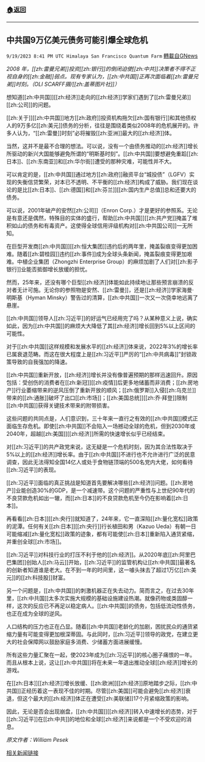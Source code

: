 ###  [:house:返回](README.md)
---


## 中共国9万亿美元债务可能引爆全球危机
`9/19/2023 8:41 PM UTC Himalaya San Francisco Quantum Farm` [轉載自GNews](https://gnews.org/articles/1712896)

*2008 年，[[zh:雷曼兄弟]]投资[[zh:银行]]的倒闭迫使[[zh:中共]]决策者不得不正视自身的[[zh:金融]]弱点。现有专家认为，[[zh:中共国]]正再次面临着[[zh:雷曼兄弟]]时刻。（OLI SCARFF摄/[[zh:盖蒂图片社]]）*

想知道[[zh:中共国]][[zh:经济]]走向的[[zh:经济]]学家们遇到了[[zh:雷曼兄弟]][[zh:公司]]的问题。

[[zh:关于]][[zh:中共国]]地方[[zh:政府]]投资机构拖欠[[zh:国有银行]]和其他债权人的9万多亿[[zh:美元]]债务的分析，往往是围绕着类似2008年的危机展开的。许多人认为，“[[zh:雷曼]]时刻”必将摧毁[[zh:亚洲]]最大的[[zh:经济]]体。

当然，这并不是最不合理的想法。可以说，没有一个由债务推动的[[zh:经济]]增长所驱动的新兴大国能够避免所谓的“明斯基时刻”。[[zh:中共国]]要想避免重蹈[[zh:日本]]、[[zh:东南亚]]和[[zh:华尔街]]遭受的那种灾难，可能性并不大。

可以肯定的是，[[zh:中共国]]通过地方[[zh:政府]]融资平台“城投债”（LGFV）实现的失衡信贷繁荣，对本已不透明、不平衡的[[zh:经济]]构成了威胁。我们现在谈论的是比[[zh:日本]]、[[zh:德国]]和[[zh:芬兰]][[zh:国内生产总值]]总和还要大的债务。

可以说，2001年破产的安然[[zh:公司]]（Enron Corp.）才是更好的参照系。无论是有意还是偶然，特殊目的实体的盛行，帮助[[zh:中共国]][[zh:共产党]]掩盖了堆积如山的债务和有毒资产。这使得全球信用评级机构对[[zh:中共国公司]]一无所知。

在巨型开发商[[zh:中共国]][[zh:恒大集团]]违约后的两年里，掩盖裂痕变得更加困难。随着[[zh:碧桂园]]违约[[zh:事件]]成为全球头条新闻，掩盖裂痕变得更加艰难。中植企业集团（Zhongzhi Enterprise Group）的麻烦加剧了人们对[[zh:影子银行]]业能否抵御增长放缓的担忧。

然而，25年来，还没有哪个巨型[[zh:经济]]体能如此持续地让那些预言崩溃的反对者无计可施。无论你的参照物是安然、[[zh:雷曼]]，还是[[zh:经济]]学家海曼·明斯基（Hyman Minsky）警告过的清算，[[zh:中共国]]一次又一次侥幸地远离了悬崖。

[[zh:中共国]]领导人[[zh:习近平]]的好运气已经用完了吗？从某种意义上说，确实如此，因为[[zh:中共国]]的麻烦大大降低了其[[zh:经济]]增长回到5%以上区间的可能性。

对于[[zh:中共国]]这样规模和发展水平的[[zh:经济]]体来说，2022年3%的增长率已属衰退范畴。而这在很大程度上是[[zh:习近平]]严厉的“[[zh:中共病毒]]”封锁政策导致的自我强加的降速。

[[zh:中共国]]重新开放，[[zh:经济]]增长并没有像普遍预期的那样迅速回升。原因包括：受创伤的消费者在[[zh:新冠]][[zh:疫情]]后更多地储蓄而非消费；[[zh:房地产]]行业萎缩带来的逆风压倒了重新开放的顺风；[[zh:俄罗斯]]入侵[[zh:乌克兰]]带来的[[zh:通胀]]破坏了出口[[zh:市场]]；[[zh:美国总统]][[zh:乔·拜登]]限制[[zh:中共国]]获得关键技术带来的附带损害。

这些问题的共同点是，人们意识到，三十年来一直行之有效的[[zh:中共国]]模式正面临生存危机。即使[[zh:中共国]]不会陷入一场撼动全球的危机，但到2030年或2040年，超越[[zh:美国]][[zh:经济]]所需的快速增长似乎已经结束。

对[[zh:习近平]]的共产政党来说，这无疑是一个危机时刻，因为其合法性取决于5%以上的[[zh:经济]]增长率。由于[[zh:中共国]]不进行也不允许进行广泛的民意调查，因此无法得知全国14亿人或处于食物链顶端的500名党内大佬，如何看待[[zh:习近平]]的表现。

[[zh:习近平]]面临的真正挑战是知道首先要解决哪些[[zh:经济]]问题。[[zh:房地产]]业能创造30%的GDP，是一个减速带。这个问题的严重性与上世纪90年代的不良贷款危机如出一辙，而[[zh:日本]]的不良贷款危机至今仍在影响着[[zh:日本]]。

再看看[[zh:日本]][[zh:央行]]就知道了，24年来，它一直深陷[[zh:量化宽松]]政策的泥潭。任何有关[[zh:日本]][[zh:央行]]行长植田和男（Kazuo Ueda）有朝一日可能缩减[[zh:量化宽松]]政策的迹象，都有可能使[[zh:日本]]重新陷入通货紧缩，并重创全球[[zh:市场]]。

[[zh:习近平]]对科技行业的打压不利于他的[[zh:经济]]。从2020年底[[zh:阿里巴巴集团]]创始人[[zh:马云]]开始，[[zh:习近平]]的监管机构让[[zh:中共国]]最著名的创新者知道谁是老大。在不到一年的时间里，这一噱头抹去了超过1万亿[[zh:美元]]的[[zh:科技股]]财富。

另一个问题是，[[zh:中共国]]的刺激机器正在失去动力。简而言之，在过去30年里，[[zh:中共国]]太多次实施大规模的基础设施建设热潮。就像药物或类固醇一样，这次的反应已不再足以稳定病人。[[zh:中共国]]的债务，包括低流动性债务，也正在成为全球的逆风。

人口结构的压力也正在凸显。随着[[zh:中共国]]老龄化的加剧，困扰民众的通货紧缩力量有可能变得更加根深蒂固。与此同时，[[zh:习近平]]领导的政党，在建立更大的社会保障网以鼓励家庭多消费、少储蓄方面进展缓慢。

所有这些力量汇聚在一起，使2023年成为[[zh:习近平]]的核心圈子痛恨的一年。而且从根本上说，这让[[zh:中共国]]将在未来一年退出推动全球[[zh:经济]]增长的游戏。

在[[zh:日本]][[zh:经济]]增长放缓、[[zh:欧洲]][[zh:经济]]原地踏步之际，[[zh:中共国]]正经历着这一表现不佳的时期。尽管[[zh:美国]]可能会避免[[zh:经济]]衰退，但这个最大的[[zh:经济]]体正在遭受[[zh:美联储]]17个月紧缩政策的影响。

因此，无论是否会出现崩盘，[[zh:中共国]][[zh:经济]]转入中速增长的态势，对于[[zh:习近平]]在[[zh:中共]]的地位和全球[[zh:经济]]来说都是一个不受欢迎的消息。

*原文作者：William Pesek*

[相关新闻链接](https://www.forbes.com/sites/williampesek/2023/09/15/chinas-9-trillion-debt-problem-is-a-global-one-too/?sh=3577c21219c7)

